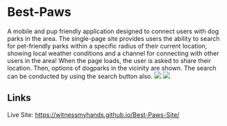 # Best-Paws

A mobile and pup friendly application designed to connect users with dog parks in the area. The single-page site provides users the ability to search for pet-friendly parks within a specific radius of their current location, showing local weather conditions and a channel for connecting with other users in the area! When the page loads, the user is asked to share their location. Then, options of dogparks in the vicinity are shown. The search can be conducted by using the search button also.
<img src="./.vscode/assests/images/names_letters2.png">
<img src="./.vscode/assests/images/LoadingScreenshot.png">


## Links

Live Site: https://witnessmyhands.github.io/Best-Paws-Site/
